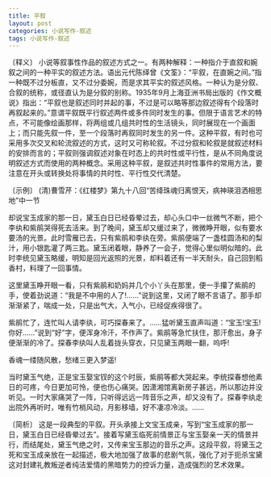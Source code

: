 ```yaml
---
title: 平叙
layout: post
categories: 小说写作-叙述
tags: 小说写作-叙述
---
```


〔释义〕 小说等叙事性作品的叙述方式之一。有两种解释：一种指介于直叙和婉叙之间的一种平实的叙述方法。语出元代陈绎曾《文筌》：“平叙，在直婉之间。”指一种既不过分板直，又不过分委婉，而是求其平实的叙述风格。一种认为是分叙、合叙的统称，或径直认为是分叙的别称。1935年9月上海亚洲书局出版的《作文概说》指出：“平叙也是叙述同时并起的事，不过是可以略等那边叙述得有个段落时再叙起来的。”意谓平叙既平行叙述两件或多件同时发生的事。但限于语言艺术的特点，不可能像绘画那样，将两组或几组共时性的生活镜头，同时展现在一个画面上；而只能先叙一件，至一个段落时再叙同时发生的另一件。这种平叙，有时也可采用多次交叉和轮流叙述的方式，这时又可称轮叙。不过分叙和轮叙是就叙述材料的安排而言的；平叙则强调叙述对象在时态上的共时性或平行性，是从不同角度说明叙述方式而使用的两种概念。采用这种平叙，是叙述共时性事件的常用方法，要注意在开头或转换处将事情的共时性、平行性交代清楚。

〔示例〕 (清)曹雪芹：《红楼梦》第九十八回“苦绛珠魂归离恨天，病神瑛泪洒相思地”中一节

却说宝玉成家的那一日，黛玉白日已经昏晕过去，却心头口中一丝微气不断，把个李纨和紫鹃哭得死去活来。到了晚间，黛玉却又缓过来了，微微睁开眼，似有要水要汤的光景。此时雪雁已去，只有紫鹃和李纨在旁。紫鹃便端了一盏桂圆汤和的梨汁，用小银匙灌了两三匙。黛玉闭着眼，静养了一会子，觉得心里似明似暗的。此时李统见黛玉略缓，明知是回光返照的光景，却料着还有一半天耐头，自己回到稻香村，料理了一回事情。

这里黛玉睁开眼一看，只有紫鹃和奶妈并几个小丫头在那里，便一手攥了紫鹃的手，使着劲说道：“我是不中用的人了!……”说到这里，又闭了眼不言语了。那手却渐渐紧了，喘成一处，只是出气大，入气小，已经促疾得很了。

紫鹃忙了，连忙叫人请李纨，可巧探春来了。……猛听黛玉直声叫道：“宝玉!宝玉!你好……”说到“好”字，便浑身冷汗，不作声了。紫鹃等急忙扶住，那汗愈出，身子便渐渐的冷了。探春李纨叫人乱着拢头穿衣，只见黛玉两眼一翻，呜呼!

香魂一缕随风散，愁绪三更入梦遥!

当时黛玉气绝，正是宝玉娶宝钗的这个时辰，紫鹃等都大哭起来。李统探春想他素日的可疼，今日更加可怜，便也伤心痛哭。因潇湘馆离新房子甚远，所以那边并没听见。一时大家痛哭了一阵，只听得远远一阵音乐之声，却又没有了。探春李纨走出院外再听时，唯有竹梢风动，月影移墙，好不凄凉冷淡。……

〔简析〕 这是一段典型的平叙。开头承接上文宝玉成亲，写到“宝玉成家的那一日，黛玉白日已经昏晕过去”。接着写黛玉临死前情景正与宝玉娶亲一天的情景并行，而结尾处，黛玉气绝之时，又传来宝玉那边的音乐之声。这段平叙，将黛玉之死和宝玉成亲放在一起描述，极大地加强了故事的悲剧气氛，强化了对于扼杀宝黛这对封建礼教叛逆者纯洁爱情的黑暗势力的控诉力量，造成强烈的艺术效果。 